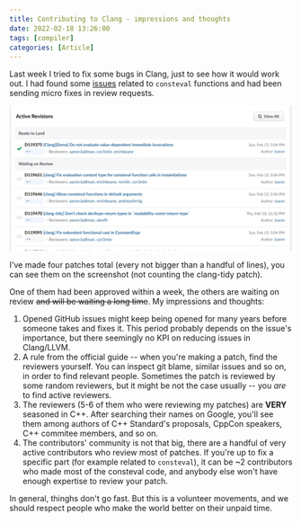```yaml
---
title: Contributing to Clang - impressions and thoughts
date: 2022-02-18 13:26:00
tags: [compiler]
categories: [Article]
---
```


Last week I tried to fix some bugs in Clang, just to see how it would work out. I had found
some [issues](https://github.com/llvm/llvm-project/issues?q=is%3Aissue+is%3Aopen+consteval) related
to `consteval` functions and had been sending micro fixes in review requests.

![](/assets/img/posts/2022-02-18/clang.jpg)

I've made four patches total (every not bigger than a handful of lines), you can see them on the screenshot
(not counting the clang-tidy patch).

One of them had been approved within a week, the others are waiting on review ~~and will be waiting a long time~~.
My impressions and thoughts:

1. Opened GitHub issues might keep being opened for many years before someone takes and fixes it.
This period probably depends on the issue's importance, but there seemingly no KPI on reducing
issues in Clang/LLVM.
2. A rule from the official guide -- when you're making a patch, find the reviewers yourself.
You can inspect git blame, similar issues and so on, in order to find relevant people. Sometimes the patch is reviewed by some random reviewers,
but it might be not the case usually -- you *are* to find active reviewers.
3. The reviewers (5-6 of them who were reviewing my patches) are **VERY** seasoned in C++. After searching their names on Google,
you'll see them among authors of C++ Standard's proposals, CppCon speakers, C++ commitee members, and so on.
4. The contributors' community is not that big, there are a handful of very active contributors who review most of patches. If you're
up to fix a specific part (for example related to `consteval`), it can be ~2 contributors who made most of the consteval code, and
anybody else won't have enough expertise to review your patch.

In general, thinghs don't go fast. But this is a volunteer movements, and we should respect people who make the world
better on their unpaid time.
